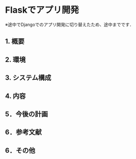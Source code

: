 # Flaskでアプリ開発
※途中でDjangoでのアプリ開発に切り替えたため、途中までです．

## 1. 概要

## 2. 環境

## 3. システム構成

## 4. 内容

## 5．今後の計画

## 6．参考文献

## 6．その他
